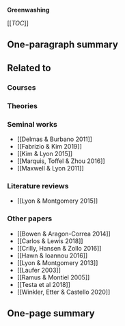 **Greenwashing**

[[_TOC_]]

## One-paragraph summary

## Related to

### Courses

### Theories

### Seminal works
* [[Delmas & Burbano 2011]]
* [[Fabrizio & Kim 2019]]
* [[Kim & Lyon 2015]]
* [[Marquis, Toffel & Zhou 2016]]
* [[Maxwell & Lyon 2011]]

### Literature reviews
* [[Lyon & Montgomery 2015]]

### Other papers
* [[Bowen & Aragon-Correa 2014]]
* [[Carlos & Lewis 2018]]
* [[Crilly, Hansen & Zollo 2016]]
* [[Hawn & Ioannou 2016]]
* [[Lyon & Montgomery 2013]]
* [[Laufer 2003]]
* [[Ramus & Montiel 2005]]
* [[Testa et al 2018]]
* [[Winkler, Etter & Castello 2020]]

## One-page summary